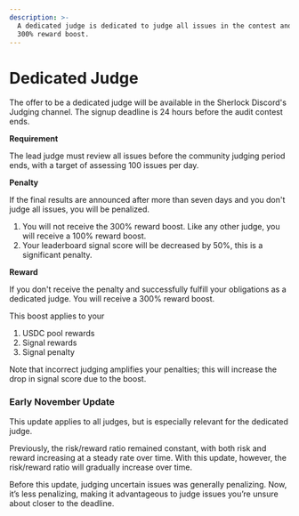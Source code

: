 ```yaml
---
description: >-
  A dedicated judge is dedicated to judge all issues in the contest and gets a
  300% reward boost.
---
```


# Dedicated Judge

The offer to be a dedicated judge will be available in the Sherlock Discord's Judging channel. The signup deadline is 24 hours before the audit contest ends.

**Requirement**

The lead judge must review all issues before the community judging period ends, with a target of assessing 100 issues per day.

**Penalty**

If the final results are announced after more than seven days and you don't judge all issues, you will be penalized.

1. You will not receive the 300% reward boost. Like any other judge, you will receive a 100% reward boost.
2. Your leaderboard signal score will be decreased by 50%, this is a significant penalty.

**Reward**

If you don't receive the penalty and successfully fulfill your obligations as a dedicated judge. You will receive a 300% reward boost.

This boost applies to your

1. USDC pool rewards
2. Signal rewards
3. Signal penalty

Note that incorrect judging amplifies your penalties; this will increase the drop in signal score due to the boost.

### Early November Update

This update applies to all judges, but is especially relevant for the dedicated judge.

Previously, the risk/reward ratio remained constant, with both risk and reward increasing at a steady rate over time. With this update, however, the risk/reward ratio will gradually increase over time.

Before this update, judging uncertain issues was generally penalizing. Now, it’s less penalizing, making it advantageous to judge issues you’re unsure about closer to the deadline.